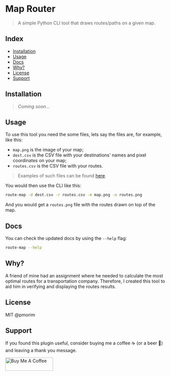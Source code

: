 # Map Router

> A simple Python CLI tool that draws routes/paths on a given map.

## Index

- [Installation](#installation)
- [Usage](#usage)
- [Docs](#docs)
- [Why?](#why)
- [License](#license)
- [Support](#support)

## Installation

> *Coming soon...*

## Usage

To use this tool you need the some files, lets say the files are, for example, like this:

- `map.png` is the image of your map;
- `dest.csv` is the CSV file with your destinations' names and pixel coordinates on your map;
- `routes.csv` is the CSV file with your routes.

> Examples of such files can be found [here](/example).

You would then use the CLI like this:

```bash
route-map -d dest.csv -r routes.csv -m map.png -o routes.png
```

And you would get a `routes.png` file with the routes drawn on top of the map.

## Docs

You can check the updated docs by using the `--help` flag:

```bash
route-map --help
```

## Why?

A friend of mine had an assignment where he needed to calculate the most optimal routes for a transportation company. Therefore, I created this tool to aid him in verifying and displaying the routes results.

## License

MIT @pmorim

## Support

If you found this plugin useful, consider buying me a coffee ☕ (or a beer 🍺) and leaving a thank you message.

<a href="https://www.buymeacoffee.com/pmorim" target="_blank"><img src="https://cdn.buymeacoffee.com/buttons/v2/default-yellow.png" alt="Buy Me A Coffee" style="height: 42px !important;width: 150px !important;" ></a>